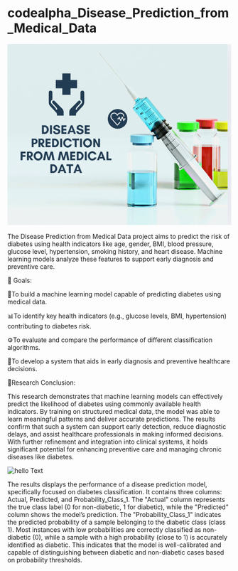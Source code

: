 # codealpha_Disease_Prediction_from_Medical_Data
![Alt Text](image.png)

The Disease Prediction from Medical Data project aims to predict the risk of diabetes using health indicators like age, gender, BMI, blood pressure, glucose level, hypertension, smoking history, and heart disease. Machine learning models analyze these features to support early diagnosis and preventive care.

🎯 Goals:

🧠To build a machine learning model capable of predicting diabetes using medical data.

📊To identify key health indicators (e.g., glucose levels, BMI, hypertension) contributing to diabetes risk.

⚙️To evaluate and compare the performance of different classification algorithms.

🏥To develop a system that aids in early diagnosis and preventive healthcare decisions.

📌Research Conclusion:

This research demonstrates that machine learning models can effectively predict the likelihood of diabetes using commonly available health indicators. By training on structured medical data, the model was able to learn meaningful patterns and deliver accurate predictions. The results confirm that such a system can support early detection, reduce diagnostic delays, and assist healthcare professionals in making informed decisions. With further refinement and integration into clinical systems, it holds significant potential for enhancing preventive care and managing chronic diseases like diabetes.

![hello Text](image2.png)

The results displays the performance of a disease prediction model, specifically focused on diabetes classification. It contains three columns: Actual, Predicted, and Probability_Class_1. The "Actual" column represents the true class label (0 for non-diabetic, 1 for diabetic), while the "Predicted" column shows the model’s prediction. The "Probability_Class_1" indicates the predicted probability of a sample belonging to the diabetic class (class 1). Most instances with low probabilities are correctly classified as non-diabetic (0), while a sample with a high probability (close to 1) is accurately identified as diabetic. This indicates that the model is well-calibrated and capable of distinguishing between diabetic and non-diabetic cases based on probability thresholds.

